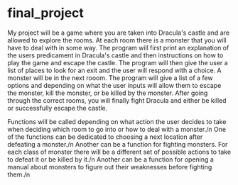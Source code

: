 # final_project
My project will be a game where you are taken into Dracula's castle and are allowed to explore the rooms. 
At each room there is a monster that you will have to deal with in some way. 
The program will first print an explanation of the users predicament in Dracula's castle and then instructions on how to play the game and escape the castle. 
The program will then give the user a list of places to look for an exit and the user will respond with a choice. 
A monster will be in the next rooom. 
The program will give a list of a few options and depending on what the user inputs will allow them to escape the monster, kill the monster, or be killed by the monster. 
After going through the correct rooms, you will finally fight Dracula and either be killed or successfully escape the castle.

Functions will be called depending on what action the user decides to take when deciding which room to go into or how to deal with a monster./n
One of the functions can be dedicated to choosing a next location after defeating a monster./n
Another can be a function for fighting monsters. For each class of monster there will be a different set of possible actions to take to defeat it or be killed by it./n
Another can be a function for opening a manual about monsters to figure out their weaknesses before fighting them./n



